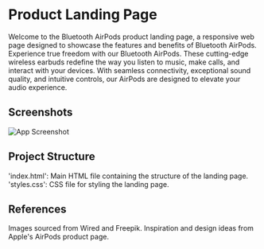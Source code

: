 
# Product Landing Page

Welcome to the Bluetooth AirPods product landing page, a responsive web page designed to showcase the features and benefits of Bluetooth AirPods.
Experience true freedom with our Bluetooth AirPods. These cutting-edge wireless earbuds redefine the way you listen to music, make calls, and interact with your devices. With seamless connectivity, exceptional sound quality, and intuitive controls, our AirPods are designed to elevate your audio experience.

## Screenshots

![App Screenshot](https://via.placeholder.com/468x300?text=App+Screenshot+Here)

## Project Structure
'index.html': Main HTML file containing the structure of the landing page.
'styles.css': CSS file for styling the landing page.

## References
Images sourced from Wired and Freepik.
Inspiration and design ideas from Apple's AirPods product page.

